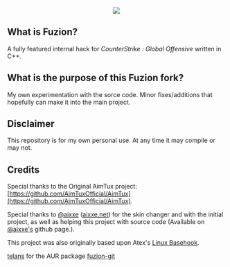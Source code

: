 <p align="center">
<img src="https://i.imgur.com/cBr2HQe.png">
</p>

## What is Fuzion?

A fully featured internal hack for *CounterStrike : Global Offensive* written in C++.

## What is the purpose of this Fuzion fork?

My own experimentation with the sorce code. Minor fixes/additions that hopefully can make it into the main project.

## Disclaimer

This repository is for my own personal use. At any time it may compile or may not.

## Credits

Special thanks to the Original AimTux project: [https://github.com/AimTuxOfficial/AimTux](https://github.com/AimTuxOfficial/AimTux).

Special thanks to [@aixxe](http://www.github.com/aixxe/) ([aixxe.net](http://www.aixxe.net)) for the skin changer and with the initial project, as well as helping this project with source code (Available on [@aixxe's](http://www.github.com/aixxe/) github page.).

This project was also originally based upon Atex's [Linux Basehook](http://unknowncheats.me/forum/counterstrike-global-offensive/181878-linux-basehook.html).

[telans](https://github.com/telans) for the AUR package [fuzion-git](https://aur.archlinux.org/packages/fuzion-git/)
